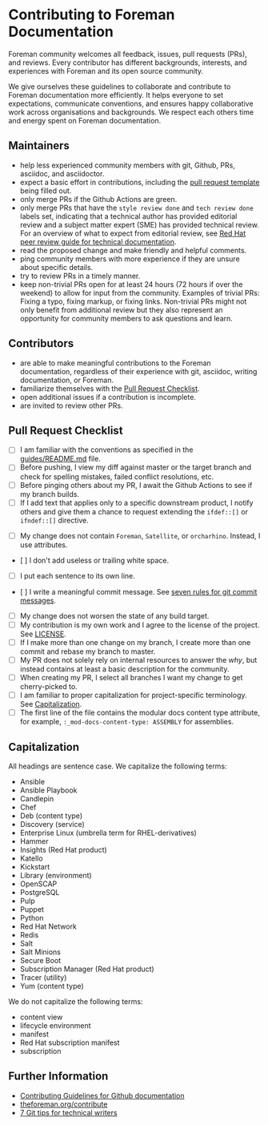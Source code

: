 # Contributing to Foreman Documentation

Foreman community welcomes all feedback, issues, pull requests (PRs), and reviews.
Every contributor has different backgrounds, interests, and experiences with Foreman and its open source community.

We give ourselves these guidelines to collaborate and contribute to Foreman documentation more efficiently.
It helps everyone to set expectations, communicate conventions, and ensures happy collaborative work across organisations and backgrounds.
We respect each others time and energy spent on Foreman documentation.

## Maintainers

* help less experienced community members with git, Github, PRs, asciidoc, and asciidoctor.
* expect a basic effort in contributions, including the [pull request template](PULL_REQUEST_TEMPLATE.md) being filled out.
* only merge PRs if the Github Actions are green.
* only merge PRs that have the `style review done` and `tech review done` labels set, indicating that a technical author has provided editorial review and a subject matter expert (SME) has provided technical review.
For an overview of what to expect from editorial review, see [Red Hat peer review guide for technical documentation](https://redhat-documentation.github.io/peer-review/#checklist).
* read the proposed change and make friendly and helpful comments.
* ping community members with more experience if they are unsure about specific details.
* try to review PRs in a timely manner.
* keep non-trivial PRs open for at least 24 hours (72 hours if over the weekend) to allow for input from the community.
Examples of trivial PRs: Fixing a typo, fixing markup, or fixing links.
Non-trivial PRs might not only benefit from additional review but they also represent an opportunity for community members to ask questions and learn.

## Contributors

* are able to make meaningful contributions to the Foreman documentation, regardless of their experience with git, asciidoc, writing documentation, or Foreman.
* familiarize themselves with the [Pull Request Checklist](#Pull-Request-Checklist).
* open additional issues if a contribution is incomplete.
* are invited to review other PRs.

## Pull Request Checklist

* [ ] I am familiar with the conventions as specified in the [guides/README.md](guides/README.md) file.
* [ ] Before pushing, I view my diff against master or the target branch and check for spelling mistakes, failed conflict resolutions, etc.
* [ ] Before pinging others about my PR, I await the Github Actions to see if my branch builds.
* [ ] If I add text that applies only to a specific downstream product, I notify others and give them a chance to request extending the `ifdef::[]` or `ifndef::[]` directive.
+ [ ] My change does not contain `Foreman`, `Satellite`, or `orcharhino`.
Instead, I use attributes.
* [ ] I don't add useless or trailing white space.
* [ ] I put each sentence to its own line.
* [ ] I write a meaningful commit message.
See [seven rules for git commit messages](https://cbea.ms/git-commit/#seven-rules).
* [ ] My change does not worsen the state of any build target.
* [ ] My contribution is my own work and I agree to the license of the project.
See [LICENSE](LICENSE).
* [ ] If I make more than one change on my branch, I create more than one commit and rebase my branch to master.
* [ ] My PR does not solely rely on internal resources to answer the _why_, but instead contains at least a basic description for the community.
* [ ] When creating my PR, I select all branches I want my change to get cherry-picked to.
* [ ] I am familiar to proper capitalization for project-specific terminology.
See [Capitalization](#Capitalization).
* [ ] The first line of the file contains the modular docs content type attribute, for example, `:_mod-docs-content-type: ASSEMBLY` for assemblies.

## Capitalization

All headings are sentence case.
We capitalize the following terms:

* Ansible
* Ansible Playbook
* Candlepin
* Chef
* Deb (content type)
* Discovery (service)
* Enterprise Linux (umbrella term for RHEL-derivatives)
* Hammer
* Insights (Red Hat product)
* Katello
* Kickstart
* Library (environment)
* OpenSCAP
* PostgreSQL
* Pulp
* Puppet
* Python
* Red Hat Network
* Redis
* Salt
* Salt Minions
* Secure Boot
* Subscription Manager (Red Hat product)
* Tracer (utility)
* Yum (content type)

We do not capitalize the following terms:

* content view
* lifecycle environment
* manifest
* Red Hat subscription manifest
* subscription

## Further Information

* [Contributing Guidelines for Github documentation](https://github.com/github/docs/blob/main/CONTRIBUTING.md)
* [theforeman.org/contribute](https://theforeman.org/contribute.html)
* [7 Git tips for technical writers](https://opensource.com/article/22/11/git-tips-technical-writers)
